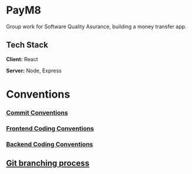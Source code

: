 
# PayM8

Group work for Software Quality Asurance, building a money transfer app. 

<!-- ## Features

- Light/dark mode toggle
- Live previews
- Fullscreen mode
- Cross platform -->

## Tech Stack

**Client:** React 

**Server:** Node, Express


<!-- ## Demo

Insert gif or link to demo -->

<!-- 
## Environment Variables

To run this project, you will need to add the following environment variables to your .env file

`API_KEY`

`ANOTHER_API_KEY` -->

# Conventions

### [Commit Conventions](/documentation/commit-conventions.md)


### [Frontend Coding Conventions](/documentation/front-end-coding-conventions.md)


### [Backend Coding Conventions](/documentation/back-end-coding-conventions.md)

## [Git branching process](/documentation/git-process-management.md)